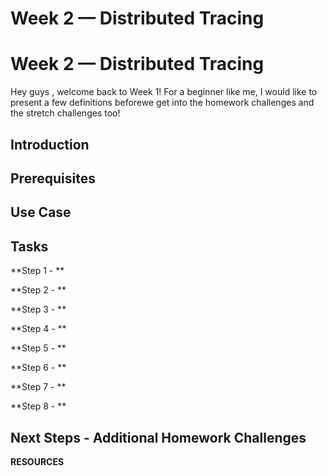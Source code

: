 # Week 2 — Distributed Tracing
# Week 2 — Distributed Tracing

 Hey guys , welcome back to Week 1!
 For a beginner like me, I would like to present a few definitions beforewe get into the homework challenges and the stretch challenges too!
 
## Introduction


## Prerequisites





## Use Case


## Tasks
**Step 1 - **


**Step 2 - **


**Step 3 - **


**Step 4 - **


**Step 5 - **


**Step 6 - **

**Step 7 - **

**Step 8 - **


## Next Steps - Additional Homework Challenges


**RESOURCES**

